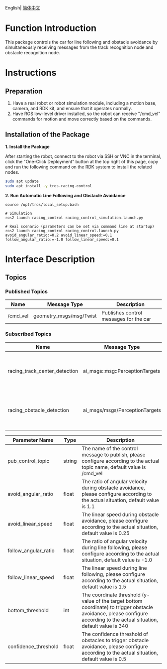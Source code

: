 English| [简体中文](./README_cn.md)

# Function Introduction

This package controls the car for line following and obstacle avoidance by simultaneously receiving messages from the track recognition node and obstacle recognition node.

# Instructions

## Preparation

1. Have a real robot or robot simulation module, including a motion base, camera, and RDK kit, and ensure that it operates normally.
2. Have ROS low-level driver installed, so the robot can receive "/cmd_vel" commands for motion and move correctly based on the commands.

## Installation of the Package

**1. Install the Package**

After starting the robot, connect to the robot via SSH or VNC in the terminal, click the "One-Click Deployment" button at the top right of this page, copy and run the following command on the RDK system to install the related nodes.

```bash
sudo apt update
sudo apt install -y tros-racing-control
```

**2. Run Automatic Line Following and Obstacle Avoidance**

```shell
source /opt/tros/local_setup.bash

# Simulation
ros2 launch racing_control racing_control_simulation.launch.py

# Real scenario (parameters can be set via command line at startup)
ros2 launch racing_control racing_control.launch.py avoid_angular_ratio:=0.2 avoid_linear_speed:=0.1 follow_angular_ratio:=-1.0 follow_linear_speed:=0.1
```


# Interface Description

## Topics

### Published Topics

| Name                          | Message Type                                                | Description                                            |
| ----------------------------- | ----------------------------------------------------------- | ------------------------------------------------------ |
| /cmd_vel                     | geometry_msgs/msg/Twist                                    | Publishes control messages for the car                 |

### Subscribed Topics
| Name                          | Message Type                                                | Description                                            |
| ----------------------------- | ----------------------------------------------------------- | ------------------------------------------------------ |
| racing_track_center_detection | ai_msgs::msg::PerceptionTargets                            | Receives messages about the position of the track center |
| racing_obstacle_detection     | ai_msgs/msgs/PerceptionTargets                              | Receives position information of the detected obstacles    |## Parameters

| Parameter Name          | Type       | Description                                               |
| ----------------------- | ----------- | ----------------------------------------------------- |
| pub_control_topic        | string    | The name of the control message to publish, please configure according to the actual topic name, default value is /cmd_vel |
| avoid_angular_ratio      | float     | The ratio of angular velocity during obstacle avoidance, please configure according to the actual situation, default value is 1.1 |
| avoid_linear_speed       | float     | The linear speed during obstacle avoidance, please configure according to the actual situation, default value is 0.25 |
| follow_angular_ratio     | float     | The ratio of angular velocity during line following, please configure according to the actual situation, default value is -1.0 |
| follow_linear_speed      | float     | The linear speed during line following, please configure according to the actual situation, default value is 1.5 |
| bottom_threshold         | int       | The coordinate threshold (y-value of the target bottom coordinate) to trigger obstacle avoidance, please configure according to the actual situation, default value is 340 |
| confidence_threshold     | float     | The confidence threshold of obstacles to trigger obstacle avoidance, please configure according to the actual situation, default value is 0.5 |